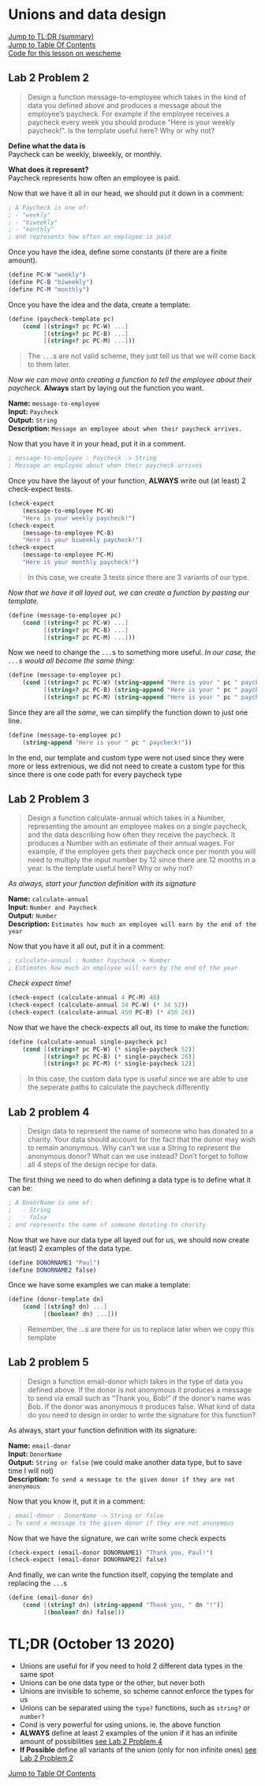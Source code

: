# Unions and data design
[Jump to TL;DR (summary)](#tldr-october-13-2020)\
[Jump to Table Of Contents](#file-ecs-notes-md)\
[Code for this lesson on wescheme](https://www.wescheme.org/openEditor?publicId=wRuHb37cbQ)

## Lab 2 Problem 2
> Design a function message-to-employee which takes in the kind of data you defined above and
produces a message about the employee’s paycheck. For example if the employee receives a paycheck
every week you should produce “Here is your weekly paycheck!”. Is the template useful here? Why or
why not?

**Define what the data is**\
    Paycheck can be weekly, biweekly, or monthly.
    
**What does it represent?**\
    Paycheck represents how often an employee is paid.

Now that we have it all in our head, we should put it down in a comment:
```scheme
; A Paycheck is one of:
; - "weekly"
; - "biweekly"
; - "monthly"
; and represents how often an employee is paid
```
    
Once you have the idea, define some constants (if there are a finite amount).
 ```scheme
 (define PC-W "weekly")
 (define PC-B "biweekly")
 (define PC-M "monthly")
```

Once you have the idea and the data, create a template:
```scheme
(define (paycheck-template pc)
    (cond [(string=? pc PC-W) ...]
          [(string=? pc PC-B) ...]
          [(string=? pc PC-M) ...]))
```
> The `...`s are not valid scheme, they just tell us that we will come back to them later.

*Now we can move onto creating a function to tell the employee about their paycheck.*
**Always** start by laying out the function you want.

**Name:** `message-to-employee`\
**Input:** `Paycheck`\
**Output:** `String`\
**Description:** `Message an employee about when their paycheck arrives.`

Now that you have it in your head, put it in a comment.
```scheme
; message-to-employee : Paycheck -> String
; Message an employee about when their paycheck arrives
```

Once you have the layout of your function, **ALWAYS** write out (at least) 2 check-expect tests.
```scheme
(check-expect
    (message-to-employee PC-W)
    "Here is your weekly paycheck!")
(check-expect
    (message-to-employee PC-B)
    "Here is your biweekly paycheck!")
(check-expect
    (message-to-employee PC-M)
    "Here is your monthly paycheck!")
```
> In this case, we create 3 tests since there are 3 variants of our type.

*Now that we have it all layed out, we can create a function by pasting our template.*
```scheme
(define (message-to-employee pc)
    (cond [(string=? pc PC-W) ...]
          [(string=? pc PC-B) ...]
          [(string=? pc PC-M) ...]))
```

Now we need to change the `...`s to something more useful.
*In our case, the `...`s would all become the same thing:*
```scheme
(define (message-to-employee pc)
    (cond [(string=? pc PC-W) (string-append "Here is your " pc " paycheck!")]
          [(string=? pc PC-B) (string-append "Here is your " pc " paycheck!")]
          [(string=? pc PC-M) (string-append "Here is your " pc " paycheck!")]))
```

Since they are all the *same*, we can simplify the function down to just one line.
```scheme
(define (message-to-employee pc)
    (string-append "Here is your " pc " paycheck!"))
```

In the end, our template and custom type were not used since they were more or less extrenious,
we did not need to create a custom type for this since there is one code path for every paycheck type

## Lab 2 Problem 3
> Design a function calculate-annual which takes in a Number, representing the amount an employee makes
on a single paycheck, and the data describing how often they receive the paycheck. It produces a Number
with an estimate of their annual wages. For example, if the employee gets their paycheck once per month
you will need to multiply the input number by 12 since there are 12 months in a year. Is the template useful
here? Why or why not?

*As always, start your function definition with its signature*

**Name:** `calculate-annual`\
**Input:** `Number and Paycheck`\
**Output:** `Number`\
**Description:** `Estimates how much an employee will earn by the end of the year`

Now that you have it all out, put it in a comment:
```scheme
; calculate-annual : Number Paycheck -> Number
; Estimates how much an employee will earn by the end of the year
```

*Check expect time!*
```scheme
(check-expect (calculate-annual 4 PC-M) 48)
(check-expect (calculate-annual 34 PC-W) (* 34 52))
(check-expect (calculate-annual 450 PC-B) (* 450 26))
```

Now that we have the check-expects all out, its time to make the function:
```scheme
(define (calculate-annual single-paycheck pc)
    (cond [(string=? pc PC-W) (* single-paycheck 52)]
          [(string=? pc PC-B) (* single-paycheck 26)]
          [(string=? pc PC-M) (* single-paycheck 12)]
```
> In this case, the custom data type is useful since we are able to use the seperate paths to calculate the paycheck differently

## Lab 2 problem 4
> Design data to represent the name of someone who has donated to a charity. Your data should account for the fact that the 
donor may wish to remain anonymous. Why can’t we use a String to represent the anonymous donor? What can we use instead? Don’t 
forget to follow all 4 steps of the design recipe for data.

The first thing we need to do when defining a data type is to define what it can be:
```scheme
; A DonorName is one of:
;   - String
;   - false
; and represents the name of someone donating to charity
```

Now that we have our data type all layed out for us, we should now create (at least) 2 examples of the data type.
```scheme
(define DONORNAME1 "Paul")
(define DONORNAME2 false)
```

Once we have some examples we can make a template:
```scheme
(define (donor-template dn)
    (cond [(string? dn) ...]
          [(boolean? dn) ...]))
```
> Remember, the ...s are there for us to replace later when we copy this template

## Lab 2 problem 5
> Design a function email-donor which takes in the type of data you defined above. If the donor is not anonymous it produces a 
message to send via email such as “Thank you, Bob!” if the donor’s name was Bob. If the donor was anonymous it produces false. 
What kind of data do you need to design in order to write the signature for this function?

As always, start your function definition with its signature:

**Name:** `email-donor`\
**Input:** `DonorName`\
**Output:** `String or false` (we could make another data type, but to save time I will not)\
**Description:** `To send a message to the given donor if they are not anonymous`

Now that you know it, put it in a comment:
```scheme
; email-donor : DonorName -> String or false
; To send a message to the given donor if they are not anonymous
```

Now that we have the signature, we can write some check expects
```scheme
(check-expect (email-donor DONORNAME1) "Thank you, Paul!")
(check-expect (email-donor DONORNAME2) false)
```

And finally, we can write the function itself, copying the template and replacing the `...`s
```scheme
(define (email-donor dn)
    (cond [(string? dn) (string-append "Thank you, " dn "!")]
          [(boolean? dn) false]))
```

# TL;DR (October 13 2020)
- Unions are useful for if you need to hold 2 different data types in the same spot
- Unions can be one data type or the other, but never both
- Unions are invisible to scheme, so scheme cannot enforce the types for us
- Unions can be separated using the `type?` functions, such as `string?` or `number?`
- Cond is very powerful for using unions. ie. the above function
- **ALWAYS** define at least 2 examples of the union if it has an infinite amount of possibilities [see Lab 2 Problem 4](#lab-2-problem-4)
- **If Possible** define all variants of the union (only for non infinite ones) [see Lab 2 Problem 2](#Lab-2-Problem-2)

[Jump to Table Of Contents](#file-ecs-notes-md)